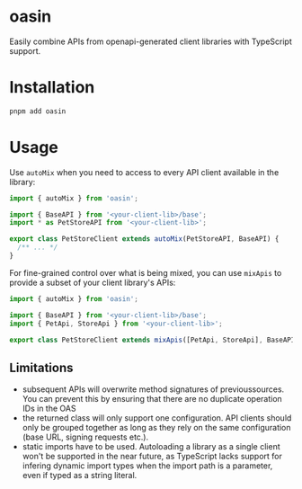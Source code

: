 # oasin

Easily combine APIs from openapi-generated client libraries with TypeScript support.

# Installation

```sh
pnpm add oasin
```

# Usage

Use `autoMix` when you need to access to every API client available in the library:

```ts
import { autoMix } from 'oasin';

import { BaseAPI } from '<your-client-lib>/base';
import * as PetStoreAPI from '<your-client-lib>';

export class PetStoreClient extends autoMix(PetStoreAPI, BaseAPI) {
  /** ... */
}
```

For fine-grained control over what is being mixed, you can use `mixApis` to provide a subset of your client library's APIs:

```ts
import { autoMix } from 'oasin';

import { BaseAPI } from '<your-client-lib>/base';
import { PetApi, StoreApi } from '<your-client-lib>';

export class PetStoreClient extends mixApis([PetApi, StoreApi], BaseAPI) {}
```

## Limitations

- subsequent APIs will overwrite method signatures of previoussources. You can prevent this by ensuring that there are no duplicate operation IDs in the OAS
- the returned class will only support one configuration. API clients should only be grouped together as long as they rely on the same configuration (base URL, signing requests etc.).
- static imports have to be used. Autoloading a library as a single client won't be supported in the near future, as TypeScript lacks support for infering dynamic import types when the import path is a parameter, even if typed as a string literal.
